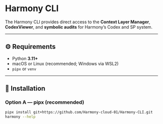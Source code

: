# Harmony CLI

The Harmony CLI provides direct access to the **Context Layer Manager**, **CodexViewer**, and **symbolic audits** for Harmony’s Codex and SP system.

---

## ⚙️ Requirements
- Python **3.11+**
- macOS or Linux (recommended; Windows via WSL2)
- `pipx` or `venv`

---

## 🚀 Installation

### Option A — pipx (recommended)
```bash
pipx install git+https://github.com/Harmony-cloud-01/Harmony-CLI.git
harmony --help
